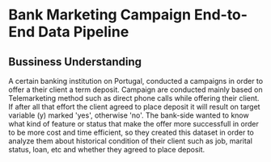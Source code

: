 # Bank Marketing Campaign End-to-End Data Pipeline

## Bussiness Understanding
A certain banking institution on Portugal, conducted a campaigns in order to offer a their client a term deposit.  Campaign are conducted mainly based on Telemarketing method such as direct phone calls while offering their client.  If after all that effort the client agreed to place deposit it will result on target variable (y) marked 'yes', otherwise 'no'.  The bank-side wanted to know what kind of feature or status that make the offer more successfull in order to be more cost and time efficient, so they created this dataset in order to analyze them about historical condition of their client such as job, marital status, loan, etc and whether they agreed to place deposit.

